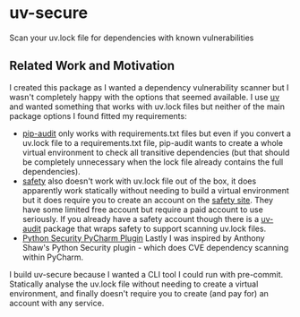 # uv-secure

Scan your uv.lock file for dependencies with known vulnerabilities

## Related Work and Motivation

I created this package as I wanted a dependency vulnerability scanner but I wasn't
completely happy with the options that seemed available. I use
[uv](https://docs.astral.sh/uv/) and wanted something that works with uv.lock files but
neither of the main package options I found fitted my requirements:

- [pip-audit](https://pypi.org/project/pip-audit/) only works with requirements.txt
  files but even if you convert a uv.lock file to a requirements.txt file, pip-audit
  wants to create a whole virtual environment to check all transitive dependencies (but
  that should be completely unnecessary when the lock file already contains the full
  dependencies).
- [safety](https://pypi.org/project/safety/) also doesn't work with uv.lock file out of
  the box, it does apparently work statically without needing to build a virtual
  environment but it does require you to create an account on the
  [safety site](https://platform.safetycli.com/). They have some limited free account
  but require a paid account to use seriously. If you already have a safety account
  though there is a [uv-audit](https://pypi.org/project/uv-audit/) package that wraps
  safety to support scanning uv.lock files.
- [Python Security PyCharm Plugin](https://plugins.jetbrains.com/plugin/13609-python-security)
  Lastly I was inspired by Anthony Shaw's Python Security plugin - which does CVE
  dependency scanning within PyCharm.

I build uv-secure because I wanted a CLI tool I could run with pre-commit. Statically
analyse the uv.lock file without needing to create a virtual environment, and finally
doesn't require you to create (and pay for) an account with any service.
